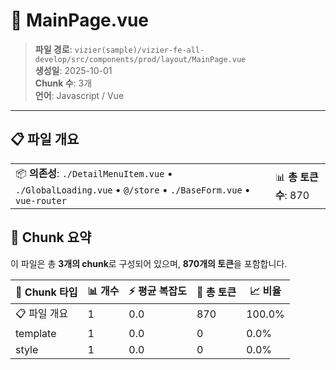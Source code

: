 # 📄 MainPage.vue

> **파일 경로**: `vizier(sample)/vizier-fe-all-develop/src/components/prod/layout/MainPage.vue`  
> **생성일**: 2025-10-01  
> **Chunk 수**: 3개  
> **언어**: Javascript / Vue
---





## 📋 파일 개요

| | |
|--|--|
| 📦 **의존성**: `./DetailMenuItem.vue` • `./GlobalLoading.vue` • `@/store` • `./BaseForm.vue` • `vue-router` | 📊 **총 토큰 수**: 870 |






## 🧩 Chunk 요약

이 파일은 총 **3개의 chunk**로 구성되어 있으며, **870개의 토큰**을 포함합니다.

| 🧩 Chunk 타입 | 📊 개수 | ⚡ 평균 복잡도 | 📝 총 토큰 | 📈 비율 |
|---------------|--------|-------------|----------|--------|
| 📋 파일 개요 | 1 | 0.0 | 870 | 100.0% |
| template | 1 | 0.0 | 0 | 0.0% |
| style | 1 | 0.0 | 0 | 0.0% |

